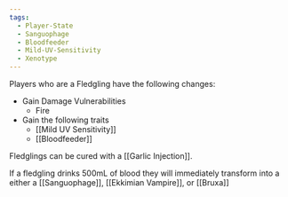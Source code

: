 ```yaml
---
tags:
  - Player-State
  - Sanguophage
  - Bloodfeeder
  - Mild-UV-Sensitivity
  - Xenotype
---
```

Players who are a Fledgling have the following changes:
* Gain Damage Vulnerabilities
	* Fire
* Gain the following traits
	* [[Mild UV Sensitivity]]
	* [[Bloodfeeder]]

Fledglings can be cured with a [[Garlic Injection]]. 

If a fledgling drinks 500mL of blood they will immediately transform into a either a [[Sanguophage]], [[Ekkimian Vampire]], or [[Bruxa]]

